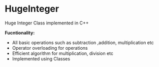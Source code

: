 # HugeInteger
Huge Integer Class implemented in C++

**Fucntionality:**
- All basic operations such as subtraction ,addition, multiplication etc
- Operator overloading for operations
- Efficient algorithm for multiplication, division etc
- Implemented using Classes
